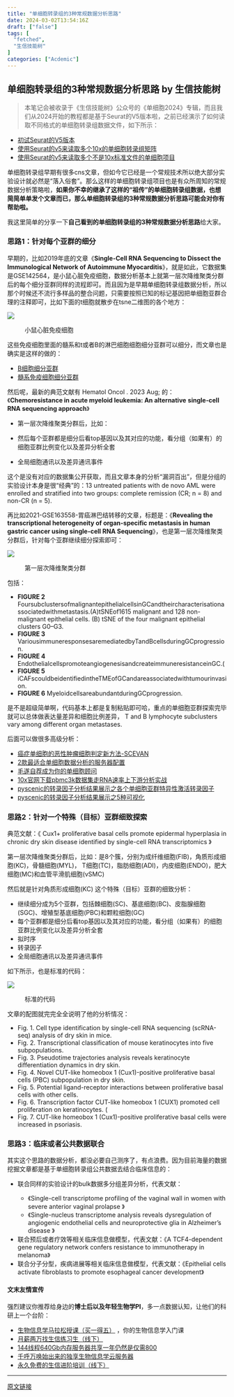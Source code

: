 ```yaml
---
title: "单细胞转录组的3种常规数据分析思路"
date: 2024-03-02T13:54:16Z
draft: ["false"]
tags: [
  "fetched",
  "生信技能树"
]
categories: ["Acdemic"]
---
```

单细胞转录组的3种常规数据分析思路 by 生信技能树
------
<div><section data-tool="mdnice编辑器" data-website="https://www.mdnice.com"><blockquote data-tool="mdnice编辑器"><span></span><p>本笔记会被收录于《生信技能树》公众号的《单细胞2024》专辑，而且我们从2024开始的教程都是基于Seurat的V5版本啦，之前已经演示了如何读取不同格式的单细胞转录组数据文件，如下所示：</p></blockquote><ul data-tool="mdnice编辑器"><li><section><a href="https://mp.weixin.qq.com/s?__biz=MzI1Njk4ODE0MQ==&amp;mid=2247518295&amp;idx=1&amp;sn=f97bd58d2c21122ba5c7d250f7fa709e&amp;scene=21#wechat_redirect" data-linktype="2">初试Seurat的V5版本</a></section></li><li><section><a href="https://mp.weixin.qq.com/s?__biz=MzI1Njk4ODE0MQ==&amp;mid=2247518314&amp;idx=1&amp;sn=b53feba8104cfb9a377518852e871c66&amp;scene=21#wechat_redirect" data-linktype="2">使用Seurat的v5来读取多个10x的单细胞转录组矩阵</a></section></li><li><section><a href="https://mp.weixin.qq.com/s?__biz=MzAxMDkxODM1Ng==&amp;mid=2247527174&amp;idx=1&amp;sn=a062d9fc438756b4953fb0d71bfaee51&amp;scene=21#wechat_redirect" data-linktype="2">使用Seurat的v5来读取多个不是10x标准文件的单细胞项目</a></section></li></ul><p data-tool="mdnice编辑器">单细胞转录组早期有很多cns文章，但如今它已经是一个常规技术所以绝大部分实验设计就必然是“落入俗套”。那么这样的单细胞转录组项目也是有众所周知的常规数据分析策略啦，<strong>如果你不幸的继承了这样的“祖传”的单细胞转录组数据，也想简简单单发个文章而已，那么单细胞转录组的3种常规数据分析思路可能会对你有帮助啦。</strong></p><p data-tool="mdnice编辑器">我这里简单的分享一下<strong>自己看到的单细胞转录组的3种常规数据分析思路</strong>给大家。</p><h3 data-tool="mdnice编辑器"><span></span><span>思路1：针对每个亚群的细分</span><span></span></h3><p data-tool="mdnice编辑器">早期的，比如2019年底的文章《<strong>Single-Cell RNA Sequencing to Dissect the Immunological Network of Autoimmune Myocarditis</strong>》，就是如此，它数据集是GSE142564，是小鼠心脏免疫细胞，数据分析基本上就第一层次降维聚类分群后的每个细分亚群同样的流程即可。而且因为是早期单细胞转录组数据分析，所以那个时候还不流行多样品的整合问题，只需要按照已知的标记基因把单细胞亚群合理的注释即可，比如下面的t细胞就散步在tsne二维图的各个地方：</p><p><img data-galleryid="" data-imgfileid="100044681" data-ratio="0.5" data-s="300,640" data-src="https://mmbiz.qpic.cn/mmbiz_png/cZNhZQ6j4wywkmcJwf7aR0108qiaPc22iaeL7jEZAg1XI1gBuWTJR1dicM4C0TWXFLE8HhKSeKBRORnfRWWaGXboQ/640?wx_fmt=png&amp;from=appmsg" data-type="png" data-w="1080" src="https://mmbiz.qpic.cn/mmbiz_png/cZNhZQ6j4wywkmcJwf7aR0108qiaPc22iaeL7jEZAg1XI1gBuWTJR1dicM4C0TWXFLE8HhKSeKBRORnfRWWaGXboQ/640?wx_fmt=png&amp;from=appmsg"></p><figure data-tool="mdnice编辑器"><figcaption>小鼠心脏免疫细胞</figcaption></figure><p data-tool="mdnice编辑器">这些免疫细胞里面的髓系和t或者B的淋巴细胞细胞细分亚群可以细分，而文章也是确实是这样的做的：</p><ul data-tool="mdnice编辑器"><li><section><a href="https://mp.weixin.qq.com/s?__biz=MzI1Njk4ODE0MQ==&amp;mid=2247506948&amp;idx=1&amp;sn=025d7f91abfa1b68d7910c86cf709e43&amp;scene=21#wechat_redirect" data-linktype="2">B细胞细分亚群</a></section></li><li><section><a href="https://mp.weixin.qq.com/s?__biz=MzI1Njk4ODE0MQ==&amp;mid=2247506971&amp;idx=1&amp;sn=f0242285e2c827d922f938d9858d4ffe&amp;scene=21#wechat_redirect" data-linktype="2">髓系免疫细胞细分亚群</a></section></li></ul><p data-tool="mdnice编辑器">然后呢，最新的典范文献有 Hematol Oncol . 2023 Aug; 的：《<strong>Chemoresistance in acute myeloid leukemia: An alternative</strong> <strong>single‐cell RNA sequencing approach</strong>》</p><ul data-tool="mdnice编辑器"><li><section><p>第一层次降维聚类分群后，比如：</p></section></li><li><section><p>然后每个亚群都是细分后看top基因以及其对应的功能，看分组（如果有）的细胞亚群比例变化以及差异分析全套</p></section></li><li><section><p>全局细胞通讯以及差异通讯事件</p></section></li></ul><p data-tool="mdnice编辑器">这个是没有对应的数据集公开获取，而且文章本身的分析“漏洞百出”，但是分组的实验设计本身是很“经典”的：13 untreated patients with de novo AML were enrolled and stratified into two groups: complete remission (CR; n = 8) and non-CR (n = 5).</p><p data-tool="mdnice编辑器">再比如2021-GSE163558-胃癌淋巴结转移的文章，标题是：《<strong>Revealing the transcriptional heterogeneity of organ-specific metastasis in human gastric cancer using single-cell RNA Sequencing</strong>》，也是第一层次降维聚类分群后，针对每个亚群继续细分探索即可：</p><p><img data-galleryid="" data-imgfileid="100044683" data-ratio="0.4462962962962963" data-s="300,640" data-src="https://mmbiz.qpic.cn/mmbiz_png/cZNhZQ6j4wywkmcJwf7aR0108qiaPc22iagg2PBBBbP870HO2m7BsDePaHbDaCh2y2B8j4zHT1xJWyTrUCd2mp2Q/640?wx_fmt=png&amp;from=appmsg" data-type="png" data-w="1080" src="https://mmbiz.qpic.cn/mmbiz_png/cZNhZQ6j4wywkmcJwf7aR0108qiaPc22iagg2PBBBbP870HO2m7BsDePaHbDaCh2y2B8j4zHT1xJWyTrUCd2mp2Q/640?wx_fmt=png&amp;from=appmsg"></p><figure data-tool="mdnice编辑器"><figcaption>第一层次降维聚类分群</figcaption></figure><p data-tool="mdnice编辑器">包括：</p><ul data-tool="mdnice编辑器"><li><section><strong>FIGURE 2</strong> FoursubclustersofmalignantepithelialcellsinGCandtheircharacterisationassociatedwithmetastasis.(A)tSNEof1615 malignant and 128 non-malignant epithelial cells. (B) tSNE of the four malignant epithelial clusters G0–G3.</section></li><li><section><strong>FIGURE 3</strong> VariousimmuneresponsesaremediatedbyTandBcellsduringGCprogression.</section></li><li><section><strong>FIGURE 4</strong> EndothelialcellspromoteangiogenesisandcreateimmuneresistanceinGC.(</section></li><li><section><strong>FIGURE 5</strong> iCAFscouldbeidentifiedintheTMEofGCandareassociatedwithtumourinvasion.</section></li><li><section><strong>FIGURE 6</strong> MyeloidcellsareabundantduringGCprogression.</section></li></ul><p data-tool="mdnice编辑器">是不是超级简单啊，代码基本上都是复制粘贴即可哈，重点的单细胞亚群探索完毕就可以总体做表达量差异和细胞比例差异， T and B lymphocyte subclusters vary among different organ metastases.</p><p data-tool="mdnice编辑器">后面可以做很多高级分析：</p><ul data-tool="mdnice编辑器"><li><section><a href="http://mp.weixin.qq.com/s?__biz=MzAxMDkxODM1Ng==&amp;mid=2247517262&amp;idx=1&amp;sn=7e1dd512e391b5f3e3b2d05a9332c9c8&amp;chksm=9b4bc4f5ac3c4de3a2ae0b040ddd7f7f548dc4e9845c94d99b29cf3c20eb3b26cfb6cd6fbe17&amp;scene=21#wechat_redirect" data-linktype="2">癌症单细胞的恶性肿瘤细胞判定新方法-SCEVAN</a></section></li><li><section><a href="http://mp.weixin.qq.com/s?__biz=MzAxMDkxODM1Ng==&amp;mid=2247516285&amp;idx=2&amp;sn=35e1774f22b9c36c2747d16db801a027&amp;chksm=9b4bc0c6ac3c49d0ecb812b47042b48e5ba7d6e1f6aa66e7da4c319e96c41b83b3786bdca681&amp;scene=21#wechat_redirect" data-linktype="2">2款最适合单细胞数据分析的服务器配置</a></section></li><li><section><a href="http://mp.weixin.qq.com/s?__biz=MzAxMDkxODM1Ng==&amp;mid=2247514132&amp;idx=1&amp;sn=e39aafaee9f88325c9f02a929f7f6c8d&amp;chksm=9b4bf8afac3c71b988dc9921811dd17bc0f09f94f0c69bfed9fd997fc7a84ac80972ccd48af4&amp;scene=21#wechat_redirect" data-linktype="2">毛遂自荐成为你的单细胞顾问</a></section></li><li><section><a href="http://mp.weixin.qq.com/s?__biz=MzAxMDkxODM1Ng==&amp;mid=2247511998&amp;idx=1&amp;sn=7d746ce3e6004f38ba134357bec4149b&amp;chksm=9b4bef05ac3c6613cb462ab43d00a555451ea5b6df6a77a75cdf2664d834fc330db90242a492&amp;scene=21#wechat_redirect" data-linktype="2">10x官网下载pbmc3k数据集走RNA速率上下游分析实战</a></section></li><li><section><a href="http://mp.weixin.qq.com/s?__biz=MzAxMDkxODM1Ng==&amp;mid=2247511924&amp;idx=1&amp;sn=089259ab456845e0f1226bca4413f468&amp;chksm=9b4befcfac3c66d9b3f5b28665874c92dddfb1a038e8221e6559f0a43e061e0b6e3272a87fe5&amp;scene=21#wechat_redirect" data-linktype="2">pyscenic的转录因子分析结果展示之各个单细胞亚群特异性激活转录因子</a></section></li><li><section><a href="http://mp.weixin.qq.com/s?__biz=MzAxMDkxODM1Ng==&amp;mid=2247511888&amp;idx=1&amp;sn=15bad0f377832710a08451eb3d6d2f76&amp;chksm=9b4befebac3c66fd0a77638a2d1ca021bf90d700685a1a4744fc0e45007bb7362449ed318b94&amp;scene=21#wechat_redirect" data-linktype="2">pyscenic的转录因子分析结果展示之5种可视化</a></section></li></ul><h3 data-tool="mdnice编辑器"><span></span><span>思路2：针对一个特殊（目标）亚群细致探索</span><span></span></h3><p data-tool="mdnice编辑器">典范文献：《 Cux1+ proliferative basal cells promote epidermal hyperplasia in chronic dry skin disease identified by single-cell RNA transcriptomics 》</p><p data-tool="mdnice编辑器">第一层次降维聚类分群后，比如：是8个簇，分别为成纤维细胞(FIB)，角质形成细胞(KC)，骨髓细胞(MYL)， T细胞(TC)，脂肪细胞(ADI)，内皮细胞(ENDO)，肥大细胞(MC)和血管平滑肌细胞(vSMC)</p><p data-tool="mdnice编辑器">然后就是针对角质形成细胞(KC) 这个特殊（目标）亚群的细致分析：</p><ul data-tool="mdnice编辑器"><li><section>继续细分成为5个亚群，包括棘细胞(SC)、基底细胞(BC)、皮脂腺细胞(SGC)、增殖型基底细胞(PBC)和颗粒细胞(GC)</section></li><li><section>每个亚群都是细分后看top基因以及其对应的功能，看分组（如果有）的细胞亚群比例变化以及差异分析全套</section></li><li><section>拟时序</section></li><li><section>转录因子</section></li><li><section>全局细胞通讯以及差异通讯事件</section></li></ul><p data-tool="mdnice编辑器">如下所示，也是标准的代码：</p><p><img data-galleryid="" data-imgfileid="100044682" data-ratio="0.825925925925926" data-s="300,640" data-src="https://mmbiz.qpic.cn/mmbiz_png/cZNhZQ6j4wywkmcJwf7aR0108qiaPc22iaW7NTOib59Fl4tibj9wZrjVl4lnMOf4EUDgooRKwLWZmGzs2KgbHic7LqA/640?wx_fmt=png&amp;from=appmsg" data-type="png" data-w="1080" src="https://mmbiz.qpic.cn/mmbiz_png/cZNhZQ6j4wywkmcJwf7aR0108qiaPc22iaW7NTOib59Fl4tibj9wZrjVl4lnMOf4EUDgooRKwLWZmGzs2KgbHic7LqA/640?wx_fmt=png&amp;from=appmsg"></p><figure data-tool="mdnice编辑器"><figcaption>标准的代码</figcaption></figure><p data-tool="mdnice编辑器">文章的配图就完完全全说明了他的分析情况：</p><ul data-tool="mdnice编辑器"><li><section>Fig. 1. Cell type identification by single-cell RNA sequencing (scRNA-seq) analysis of dry skin in mice.</section></li><li><section>Fig. 2. Transcriptional classification of mouse keratinocytes into five subpopulations.</section></li><li><section>Fig. 3. Pseudotime trajectories analysis reveals keratinocyte differentiation dynamics in dry skin.</section></li><li><section>Fig. 4. Novel CUT-like homeobox 1 (Cux1)-positive proliferative basal cells (PBC) subpopulation in dry skin.</section></li><li><section>Fig. 5. Potential ligand-receptor interactions between proliferative basal cells with other cells.</section></li><li><section>Fig. 6. Transcription factor CUT-like homeobox 1 (CUX1) promoted cell proliferation on keratinocytes. (</section></li><li><section>Fig. 7. CUT-like homeobox 1 (Cux1)-positive proliferative basal cells were increased in psoriasis.</section></li></ul><h3 data-tool="mdnice编辑器"><span></span><span>思路3：临床或者公共数据联合</span><span></span></h3><p data-tool="mdnice编辑器">其实这个思路的数据分析，都没必要自己测序了，有点浪费。因为目前海量的数据挖掘文章都是基于单细胞转录组公共数据去结合临床信息的：</p><ul data-tool="mdnice编辑器"><li><section>联合同样的实验设计的bulk数据多分组差异分析，代表文献：</section></li><ul><li><section>《Single-cell transcriptome profiling of the vaginal wall in women with severe anterior vaginal prolapse 》</section></li><li><section>《Single-nucleus transcriptome analysis reveals dysregulation of angiogenic endothelial cells and neuroprotective glia in Alzheimer’s disease 》</section></li></ul><li><section>联合预后或者疗效等相关临床信息做模型，代表文献：《A TCF4-dependent gene regulatory network confers resistance to immunotherapy in melanoma》</section></li><li><section>联合分子分型，疾病进展等相关临床信息做模型，代表文献：《Epithelial cells activate fibroblasts to promote esophageal cancer development》</section></li></ul></section><h4 data-tool="mdnice编辑器">文末友情宣传</h4><p data-tool="mdnice编辑器">强烈建议你推荐给身边的<strong>博士后以及年轻生物学PI</strong>，多一点数据认知，让他们的科研上一个台阶：</p><ul data-tool="mdnice编辑器"><li><section><a target="_blank" href="http://mp.weixin.qq.com/s?__biz=MzAxMDkxODM1Ng==&amp;mid=2247528328&amp;idx=1&amp;sn=33055906f1dca6958238a84b48405cd5&amp;chksm=9b4b2f33ac3ca6255cdf3d9e1422c6610aebd2fdece36ea0bd9d1cf838cbf1521b599ae81abe&amp;scene=21#wechat_redirect" textvalue="生物信息学马拉松授‍课（买一得五）" linktype="text" imgurl="" imgdata="null" data-itemshowtype="0" tab="innerlink" data-linktype="2" hasload="1">生物信息学马拉松授课（买一得五）</a> ，你的生物信息学入门课</section></li><li><section><a target="_blank" href="http://mp.weixin.qq.com/s?__biz=MzAxMDkxODM1Ng==&amp;mid=2247528133&amp;idx=1&amp;sn=2fc6bf3e8455222628c9814d6509c74f&amp;chksm=9b4b2e7eac3ca7687d2f12b37fa48bfe1b060b3c204df87dbf6e277321cfaeb8f5e4d283ca1e&amp;scene=21#wechat_redirect" textvalue="月薪两万找生信练习生（线下）" linktype="text" imgurl="" imgdata="null" data-itemshowtype="0" tab="innerlink" data-linktype="2">月薪两万找生信练习生（线下）</a><br></section></li><li><section><a target="_blank" href="http://mp.weixin.qq.com/s?__biz=MzAxMDkxODM1Ng==&amp;mid=2247522831&amp;idx=2&amp;sn=1744efdf428465425a145ff3a982198b&amp;chksm=9b4bdab4ac3c53a28fbecbbff4f254f470b54a7a20468bb753b295b930315e1ec45bcbabc10b&amp;scene=21#wechat_redirect" textvalue="144线程640Gb内存服务器共享一年‍仍然是仅需800" linktype="text" imgurl="" imgdata="null" data-itemshowtype="0" tab="innerlink" data-linktype="2" hasload="1">144线程640Gb内存服务器共享一年仍然是仅需800</a></section></li><li><section><a target="_blank" href="http://mp.weixin.qq.com/s?__biz=MzAxMDkxODM1Ng==&amp;mid=2247519765&amp;idx=1&amp;sn=ce5a8c8182f854c88043059f8c2cb9ff&amp;chksm=9b4bceaeac3c47b88c19941d43dbb1401f3a92206481a0afc41159927868199643f795d62a7e&amp;scene=21#wechat_redirect" textvalue="千呼万唤始出来的独享生物信息学云服务器" linktype="text" imgurl="" imgdata="null" data-itemshowtype="0" tab="innerlink" data-linktype="2" hasload="1">千呼万唤始出来的独享生物信息学云服务器</a></section></li><li><section><a target="_blank" href="http://mp.weixin.qq.com/s?__biz=MzAxMDkxODM1Ng==&amp;mid=2247528144&amp;idx=1&amp;sn=be4d7e542d1077921024c86a4c130f16&amp;chksm=9b4b2e6bac3ca77d87a0ae0c12ae028d10225db19c8d7fb92b1299fa12f572bb769bcd92889b&amp;scene=21#wechat_redirect" textvalue="永久免费的生信进阶培训（线下）" linktype="text" imgurl="" imgdata="null" data-itemshowtype="0" tab="innerlink" data-linktype="2">永久免费的生信进阶培训（线下）</a></section></li></ul><p><mp-style-type data-value="3"></mp-style-type></p></div>  
<hr>
<a href="https://mp.weixin.qq.com/s/yNzFblUS2oNPqGngafDTlg",target="_blank" rel="noopener noreferrer">原文链接</a>
